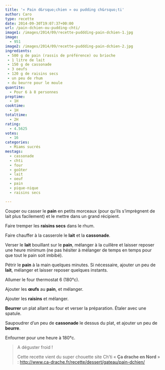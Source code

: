 ```yaml
---
title: '« Pain d&rsquo;chien » ou pudding ch&rsquo;ti'
author: Caro
type: recette
date: 2014-09-30T19:07:37+00:00
url: /pain-dchien-ou-pudding-chti/
image1: /images/2014/09/recette-puddding-pain-dchien-1.jpg
image:
  - 951
image2: /images/2014/09/recette-puddding-pain-dchien-2.jpg
ingredients:
 - 500 g de pain (rassis de préférence) ou brioche
 - 1 litre de lait
 - 150 g de cassonade
 - 3 oeufs
 - 120 g de raisins secs
 - un peu de rhum
 - du beurre pour le moule
quantite:
  - Pour 6 à 8 personnes
preptime:
  - 1H
cooktime:
  - 1H
totaltime:
  - 2H
rating:
  - 4.5625
votes:
  - 16
categories:
  - Miams sucrés
mestags:
  - cassonade
  - chti
  - four
  - goûter
  - lait
  - oeuf
  - pain
  - pique-nique
  - raisins secs

---
```

Couper ou casser le **pain** en petits morceaux (pour qu&rsquo;ils s’imprègnent de lait plus facilement) et le mettre dans un grand récipient.

Faire tremper les **raisins secs** dans le rhum.

Faire chauffer à la casserole le **lait** et la **cassonade**.

Verser le **lait** bouillant sur le **pain**, mélanger à la cuillère et laisser reposer une heure minimum (ne pas hésiter à mélanger de temps en temps pour que tout le pain soit imbibé).

Pétrir le **pain** à la main quelques minutes. Si nécessaire, ajouter un peu de **lait**, mélanger et laisser reposer quelques instants.

Allumer le four thermostat 6 (180°c).

Ajouter les **œufs** au **pain**, et mélanger.

Ajouter les **raisins** et mélanger.

**Beurrer** un plat allant au four et verser la préparation. Étaler avec une spatule.

Saupoudrer d&rsquo;un peu de **cassonade** le dessus du plat, et ajouter un peu de **beurre**.

Enfourner pour une heure à 180°c.

> A déguster froid !
> 
> Cette recette vient du super chouette site Ch&rsquo;ti « **Ça drache en Nord** » : <a href="http://www.ca-drache.fr/recette/dessert/gateau/pain-dchien/" target="_blank">http://www.ca-drache.fr/recette/dessert/gateau/pain-dchien/</a>

&nbsp;